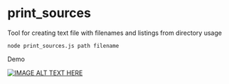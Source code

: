 # print_sources

Tool for creating text file with filenames and listings from directory
usage

```node print_sources.js path filename```

Demo

[![IMAGE ALT TEXT HERE](https://img.youtube.com/vi/fHqiDTlHt6Y/0.jpg)](https://www.youtube.com/watch?v=fHqiDTlHt6Y)

